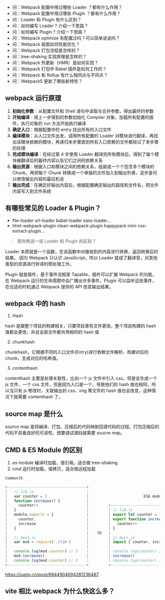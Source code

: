 - 问：Webpack 配置中用过哪些 Loader ？都有什么作用？
- 问：Webpack 配置中用过哪些 Plugin ？都有什么作用？
- 问：Loader 和 Plugin 有什么区别？
- 问：如何编写 Loader ? 介绍一下思路？
- 问：如何编写 Plugin ? 介绍一下思路？
- 问：Webpack optimize 有配置过吗？可以简单说说吗？
- 问：Webpack 层面如何性能优化？
- 问：Webpack 打包流程是怎样的？
- 问：tree-shaking 实现原理是怎样的？
- 问：Webpack 热更新（HMR）是如何实现？
- 问：Webpack 打包中 Babel 插件是如何工作的？
- 问：Webpack 和 Rollup 有什么相同点与不同点？
- 问：Webpack5 更新了哪些新特性？

## webpack 运行原理

1. **初始化参数**：从配置文件和 Shell 语句中读取与合并参数，得出最终的参数
2. **开始编译**：用上一步得到的参数初始化 Compiler 对象，加载所有配置的插件，执行对象的 run 方法开始执行编译
3. **确定入口**：根据配置中的 entry 找出所有的入口文件
4. **编译模块**：从入口文件出发，调用所有配置的 Loader 对模块进行翻译，再找出该模块依赖的模块，再递归本步骤直到所有入口依赖的文件都经过了本步骤的处理
5. **完成模块编译**：在经过第 4 步使用 Loader 翻译完所有模块后，得到了每个模块被翻译后的最终内容以及它们之间的依赖关系
6. **输出资源**：根据入口和模块之间的依赖关系，组装成一个个包含多个模块的 Chunk，再把每个 Chunk 转换成一个单独的文件加入到输出列表，这步是可以修改输出内容的最后机会
7. **输出完成**：在确定好输出内容后，根据配置确定输出的路径和文件名，把文件内容写入到文件系统

## 有哪些常见的 Loader & Plugin？

- file-loader url-loader babel-loader sass-loader...
- html-webpack-plugin clean-webpack-plugin happypack mini-css-extract-plugin...

> 那你再说一说 Loader 和 Plugin 的区别？

Loader 本质就是一个函数，在该函数中对接收到的内容进行转换，返回转换后的结果。 因为 Webpack 只认识 JavaScript，所以 Loader 就成了翻译官，对其他类型的资源进行转译的预处理工作。

Plugin 就是插件，基于事件流框架 Tapable，插件可以扩展 Webpack 的功能，在 Webpack 运行的生命周期中会广播出许多事件，Plugin 可以监听这些事件，在合适的时机通过 Webpack 提供的 API 改变输出结果。

## webpack 中的 hash

1. Hash

hash 是跟整个项目的构建相关，只要项目里有文件更改，整个项目构建的 hash 值都会更改，并且全部文件都共用相同的 hash 值

2. chunkhash

chunkhash，它根据不同的入口文件(Entry)进行依赖文件解析、构建对应的 chunk，生成对应的哈希值。

3. contenthash

contenthash 主要是处理关联性，比如一个 js 文件中引入 css，但是会生成一个 js 文件，一个 css 文件，但是因为入口是一个，导致他们的 hash 值也相同，所以当只有 js 修改时，关联输出的 css、img 等文件的 hash 值也会改变，这种情况下就需要 contenthash 了。

## source map 是什么

source map 是将编译、打包、压缩后的代码映射回源代码的过程。打包压缩后的代码不具备良好的可读性，想要调试源码就需要 soucre map。

## CMD & ES Module 的区别

1. es module 编译时加载，值引用。适合做 tree-shaking
2. cmd 运行时加载，值拷贝，适合做远程加载

```js
CommonJS

+------------------------------------+
|   // lib.js                        |
|   var counter = 3                  |                         ES6 modules
|   function increase() {            |
|     counter++                      |         +--------------------------------------------+
|   }                                |         | // lib.js                                  |
|   module.exports = {               |         | export let counter = 3                     |
|     counter,                       |         | export function increase() {               |
|     increase                       |         |   counter++                                |
|   }                                |         | }                                          |
|                                    |    VS   |                                            |
|   // main.js                       |         | // main.js                                 |
|   var mod = require('./lib')       |         | import { counter, increase } from './lib'  |
|                                    |         |                                            |
|   console.log(mod.counter) // 3    |         | console.log(counter) // 3                  |
|   mod.increase()                   |         | increase()                                 |
|   console.log(mod.counter) // 3    |         | console.log(counter) // 4                  |
+------------------------------------+         +--------------------------------------------+
```

https://juejin.cn/post/6844904094281236487

## vite 相比 webpack 为什么快这么多？
